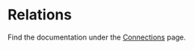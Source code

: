 # Relations

Find the documentation under the [Connections](/api-docs/{{version}}/entities/connections) page.
